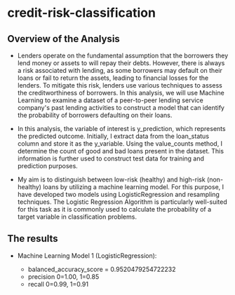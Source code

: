 # credit-risk-classification

## Overview of the Analysis
- Lenders operate on the fundamental assumption that the borrowers they lend money or assets to will repay their debts. However, there is always a risk associated with lending, as some borrowers may default on their loans or fail to return the assets, leading to financial losses for the lenders. To mitigate this risk, lenders use various techniques to assess the creditworthiness of borrowers. In this analysis, we will use Machine Learning to examine a dataset of a peer-to-peer lending service company's past lending activities to construct a model that can identify the probability of borrowers defaulting on their loans.

- In this analysis, the variable of interest is y_prediction, which represents the predicted outcome. Initially, I extract data from the loan_status column and store it as the y_variable. Using the value_counts method, I determine the count of good and bad loans present in the dataset. This information is further used to construct test data for training and prediction purposes.

- My aim is to distinguish between low-risk (healthy) and high-risk (non-healthy) loans by utilizing a machine learning model. For this purpose, I have developed two models using LogisticRegression and resampling techniques. The Logistic Regression Algorithm is particularly well-suited for this task as it is commonly used to calculate the probability of a target variable in classification problems.

## The results

- Machine Learning Model 1 (LogisticRegression):

  - balanced_accuracy_score = 0.9520479254722232
  - precision 0=1.00, 1=0.85
  - recall 0=0.99, 1=0.91
